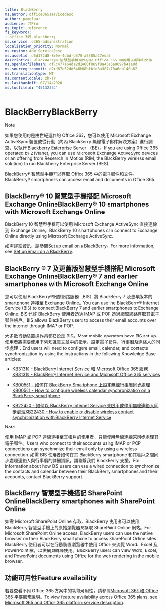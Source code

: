 ```yaml
---
title: BlackBerry
ms.author: office365servicedesc
author: pamelaar
audience: ITPro
ms.topic: reference
f1_keywords:
- office-365-blackberry
ms.service: o365-administration
localization_priority: Normal
ms.custom: Adm_ServiceDesc
ms.assetid: d6d172d8-8c0e-4dbd-b570-a5585a27edaf
description: BlackBerry® 智慧型手機可以存取 Office 365 中的電子郵件和文件。
ms.openlocfilehash: df7c477a64da2d2460f869f8a45e5a9697b41a0d
ms.sourcegitcommit: d2cd67e52dd646b68bfbfd8a387e70a6da140a62
ms.translationtype: MT
ms.contentlocale: zh-TW
ms.lasthandoff: 07/14/2020
ms.locfileid: "45132357"
---
```

# <a name="blackberry"></a><span data-ttu-id="a20e1-103">BlackBerry</span><span class="sxs-lookup"><span data-stu-id="a20e1-103">BlackBerry</span></span>

> [!NOTE]
> <span data-ttu-id="a20e1-104">如果您使用的是由世紀運作的 Office 365，您可以使用 Microsoft Exchange ActiveSync 裝置或從行動（向內 BlackBerry 無線電子郵件解決方案）進行調查，以執行 Blackberry Enterprise Server （BE）。</span><span class="sxs-lookup"><span data-stu-id="a20e1-104">If you are using Office 365 operated by 21Vianet, you can use Microsoft Exchange ActiveSync devices or an offering from Research in Motion (RIM, the BlackBerry wireless email solution) to run Blackberry Enterprise Server (BES).</span></span> 
  
<span data-ttu-id="a20e1-105">BlackBerry® 智慧型手機可以存取 Office 365 中的電子郵件和文件。</span><span class="sxs-lookup"><span data-stu-id="a20e1-105">BlackBerry® smartphones can access email and documents in Office 365.</span></span>
  
## <a name="blackberry-10-smartphones-with-microsoft-exchange-online"></a><span data-ttu-id="a20e1-106">BlackBerry® 10 智慧型手機搭配 Microsoft Exchange Online</span><span class="sxs-lookup"><span data-stu-id="a20e1-106">BlackBerry® 10 smartphones with Microsoft Exchange Online</span></span>

<span data-ttu-id="a20e1-107">BlackBerry 10 智慧型手機可以使用 Microsoft Exchange ActiveSync 直接連線到 Exchange Online。</span><span class="sxs-lookup"><span data-stu-id="a20e1-107">BlackBerry 10 smartphones can connect to Exchange Online directly using Microsoft Exchange ActiveSync.</span></span>
  
<span data-ttu-id="a20e1-108">如需詳細資訊，請參閱[Set up email on a BlackBerry](https://go.microsoft.com/fwlink/?linkid=863394)。</span><span class="sxs-lookup"><span data-stu-id="a20e1-108">For more information, see [Set up email on a BlackBerry](https://go.microsoft.com/fwlink/?linkid=863394).</span></span>
  
## <a name="blackberry-7-and-earlier-smartphones-with-microsoft-exchange-online"></a><span data-ttu-id="a20e1-109">BlackBerry ® 7 及更舊版智慧型手機搭配 Microsoft Exchange Online</span><span class="sxs-lookup"><span data-stu-id="a20e1-109">BlackBerry® 7 and earlier smartphones with Microsoft Exchange Online</span></span>

<span data-ttu-id="a20e1-110">您可以使用 BlackBerry®網際網路服務（BIS）將 BlackBerry 7 及更早版本的 smartphone 連接至 Exchange Online。</span><span class="sxs-lookup"><span data-stu-id="a20e1-110">You can use the BlackBerry® Internet Service (BIS) to connect BlackBerry 7 and earlier smartphones to Exchange Online.</span></span> <span data-ttu-id="a20e1-111">BIS 允許 BlackBerry 使用者透過 IMAP 或 POP 透過網際網路存取其電子郵件帳戶。</span><span class="sxs-lookup"><span data-stu-id="a20e1-111">BIS allows BlackBerry users to access their email accounts over the internet through IMAP or POP.</span></span>
  
<span data-ttu-id="a20e1-112">大多數行動裝置操作員都已設定 BIS。</span><span class="sxs-lookup"><span data-stu-id="a20e1-112">Most mobile operators have BIS set up.</span></span> <span data-ttu-id="a20e1-113">使用者將需要使用下列知識庫文章中的指示，設定電子郵件、行事曆及連絡人的同步處理：</span><span class="sxs-lookup"><span data-stu-id="a20e1-113">End users will need to configure email, calendar, and contacts synchronization by using the instructions in the following Knowledge Base articles:</span></span>
  
- [<span data-ttu-id="a20e1-114">KB31310 - BlackBerry Internet Service 和 Microsoft Office 365 服務</span><span class="sxs-lookup"><span data-stu-id="a20e1-114">KB31310 - BlackBerry Internet Service and Microsoft Office 365 services</span></span>](https://go.microsoft.com/fwlink/?LinkID=826158&amp;clcid=0x409)
    
- [<span data-ttu-id="a20e1-115">KB00561 - 如何在 BlackBerry Smartphone 上設定無線行事曆同步處理</span><span class="sxs-lookup"><span data-stu-id="a20e1-115">KB00561 - How to configure wireless calendar synchronization on a BlackBerry smartphone</span></span>](https://go.microsoft.com/fwlink/?LinkID=826160&amp;clcid=0x409)
    
- [<span data-ttu-id="a20e1-116">KB22430 - 如何以 BlackBerry Internet Service 來啟用或停用無線連絡人同步處理</span><span class="sxs-lookup"><span data-stu-id="a20e1-116">KB22430 - How to enable or disable wireless contact synchronization with BlackBerry Internet Service</span></span>](https://go.microsoft.com/fwlink/?LinkID=826161&amp;clcid=0x409)
    
> [!NOTE]
> <span data-ttu-id="a20e1-117">使用 IMAP 或 POP 連線連接至其帳戶的使用者，只能使用無線連線來同步處理其電子郵件。</span><span class="sxs-lookup"><span data-stu-id="a20e1-117">Users who connect to their accounts using IMAP or POP connections can synchronize their email only by using a wireless connection.</span></span> <span data-ttu-id="a20e1-118">如需 BIS 使用者如何在其 BlackBerry smartphone 和其帳戶之間同步處理連絡人與行事曆的詳細資訊，請聯繫我們 BlackBerry 支援。</span><span class="sxs-lookup"><span data-stu-id="a20e1-118">For information about how BIS users can use a wired connection to synchronize the contacts and calendar between their BlackBerry smartphones and their accounts, contact BlackBerry support.</span></span> 
  
## <a name="blackberry-smartphones-with-sharepoint-online"></a><span data-ttu-id="a20e1-119">BlackBerry 智慧型手機搭配 SharePoint Online</span><span class="sxs-lookup"><span data-stu-id="a20e1-119">BlackBerry smartphones with SharePoint Online</span></span>

<span data-ttu-id="a20e1-120">如需 Microsoft SharePoint Online 存取，BlackBerry 使用者可以使用 BlackBerry 智慧型手機上的原始瀏覽器來存取 SharePoint Online 網站。</span><span class="sxs-lookup"><span data-stu-id="a20e1-120">For Microsoft SharePoint Online access, BlackBerry users can use the native browser on their BlackBerry smartphone to access SharePoint Online sites.</span></span> <span data-ttu-id="a20e1-121">BlackBerry 使用者可以在行動裝置瀏覽器中使用 Office 來流覽 Word、Excel 及 PowerPoint 檔，以供網頁轉譯使用。</span><span class="sxs-lookup"><span data-stu-id="a20e1-121">BlackBerry users can view Word, Excel, and PowerPoint documents using Office for the web rendering in the mobile browser.</span></span>
  
## <a name="feature-availability"></a><span data-ttu-id="a20e1-122">功能可用性</span><span class="sxs-lookup"><span data-stu-id="a20e1-122">Feature availability</span></span>

<span data-ttu-id="a20e1-123">若要查看不同 Office 365 方案中的功能可用性，請參閱[Microsoft 365 和 Office 365 平臺服務說明](office-365-platform-service-description.md)。</span><span class="sxs-lookup"><span data-stu-id="a20e1-123">To view feature availability across Office 365 plans, see [Microsoft 365 and Office 365 platform service description](office-365-platform-service-description.md).</span></span>
  